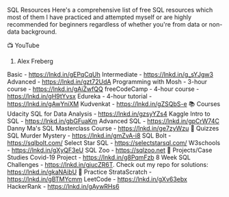 SQL Resources
Here's a comprehensive list of free SQL resources which most of them I have practiced and attempted myself or are highly recommended for beginners regardless of whether you're from data or non-data background.

📺 YouTube
1. Alex Freberg

Basic - https://lnkd.in/gEPqCqUh
Intermediate - https://lnkd.in/g_sYJgw3
Advanced - https://lnkd.in/gzt72UdA
Programming with Mosh - 3-hour course - https://lnkd.in/gAiZwfQQ
freeCodeCamp - 4-hour course - https://lnkd.in/gH9tYvsx
Edureka - 4-hour tutorial - https://lnkd.in/gAwYniXM
Kudvenkat - https://lnkd.in/gZSQbS-e
📚 Courses
Udacity SQL for Data Analysis - https://lnkd.in/gzsyYZs4
Kaggle
Intro to SQL - https://lnkd.in/gbGFuaKm
Advanced SQL - https://lnkd.in/gpCrW74C
Danny Ma's SQL Masterclass Course - https://lnkd.in/ge7zyWzu
🔎 Quizzes
SQL Murder Mystery - https://lnkd.in/gmZvA-i8
SQL Bolt - https://sqlbolt.com/
Select Star SQL - https://selectstarsql.com/
W3schools - https://lnkd.in/gXyQF3eU
SQL Zoo - https://sqlzoo.net
🔎 Projects/Case Studies
Covid-19 Project - https://lnkd.in/g8PqmFzb
8 Week SQL Challenges - https://lnkd.in/gjucZR6T. Check out my repo for solutions: https://lnkd.in/gkaNAibU
📝 Practice
StrataScratch - https://lnkd.in/gBTMYcmm
LeetCode - https://lnkd.in/gXv63ebx
HackerRank - https://lnkd.in/gAywRHs6
